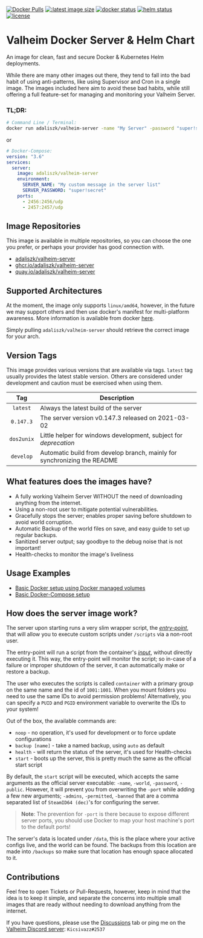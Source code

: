 [![Docker Pulls](https://img.shields.io/docker/pulls/adaliszk/valheim-server?label=Docker%20Pulls)](https://hub.docker.com/r/adaliszk/valheim-server)
[![:latest image size](https://img.shields.io/docker/image-size/adaliszk/valheim-server/latest?label=Image%20Size)](https://hub.docker.com/r/adaliszk/valheim-server)
[![docker status](https://github.com/adaliszk/valheim-server/actions/workflows/docker-build.yml/badge.svg)](https://github.com/adaliszk/valheim-server/actions/workflows/docker-build.yml)
[![helm status](https://github.com/adaliszk/valheim-server/actions/workflows/helm-build.yml/badge.svg)](https://github.com/adaliszk/valheim-server/actions/workflows/helm-build.yml)
[![license](https://img.shields.io/github/license/adaliszk/valheim-server?label=License)](https://github.com/adaliszk/valheim-server/LICENSE.md)

# Valheim Docker Server & Helm Chart
An image for clean, fast and secure Docker & Kubernetes Helm deployments.

While there are many other images out there, they tend to fall into the bad habit of using anti-patterns, like using 
Supervisor and Cron in a single image. The images included here aim to avoid these bad habits, while still offering a 
full feature-set for managing and monitoring your Valheim Server.


### TL;DR:
```bash
# Command Line / Terminal:
docker run adaliszk/valheim-server -name "My Server" -password "super!secret"
```
or
```yaml
# Docker-Compose:
version: "3.6"
services:
  server:
    image: adaliszk/valheim-server
    environment:
      SERVER_NAME: "My custom message in the server list"
      SERVER_PASSWORD: "super!secret"
    ports:
      - 2456:2456/udp
      - 2457:2457/udp
```

## Image Repositories
This image is available in multiple repositories, so you can choose the one you prefer, or perhaps your provider has good
connection with.

- [adaliszk/valheim-server](https://hub.docker.com/r/adaliszk/valheim-server)
- [ghcr.io/adaliszk/valheim-server](https://ghcr.io/adaliszk/valheim-server)
- [quay.io/adaliszk/valheim-server](https://quay.io/adaliszk/valheim-server)

## Supported Architectures
At the moment, the image only supports `linux/amd64`, however, in the future we may support others and then use docker's 
manifest for multi-platform awareness. More information is available from docker [here](https://github.com/docker/distribution/blob/master/docs/spec/manifest-v2-2.md#manifest-list).

Simply pulling `adaliszk/valheim-server` should retrieve the correct image for your arch.


## Version Tags
This image provides various versions that are available via tags. `latest` tag usually provides the latest stable version. 
Others are considered under development and caution must be exercised when using them.

| Tag | Description |
| :----: | --- |
| `latest` | Always the latest build of the server |
| `0.147.3` | The server version v0.147.3 released on 2021-03-02 |
| `dos2unix` | Little helper for windows development, subject for *deprecation* |
| `develop` | Automatic build from develop branch, mainly for synchronizing the README |


## What features does the images have?
- A fully working Valheim Server WITHOUT the need of downloading anything from the internet.
- Using a non-root user to mitigate potential vulnerabilities.
- Gracefully stops the server; enables proper saving before shutdown to avoid world corruption.
- Automatic Backup of the world files on save, and easy guide to set up regular backups.
- Sanitized server output; say goodbye to the debug noise that is not important!
- Health-checks to monitor the image's liveliness


## Usage Examples
- [Basic Docker setup using Docker managed volumes](docs/basic-Docker-setup.md)
- [Basic Docker-Compose setup](docs/basic-Docker-Compose-setup.md)


## How does the server image work?
The server upon starting runs a very slim wrapper script, the *[entry-point](https://docs.docker.com/engine/reference/builder/#entrypoint)*, 
that will allow you to execute custom scripts under `/scripts` via a non-root user.

The entry-point will run a script from the container's *[input](https://docs.docker.com/engine/reference/builder/#cmd)*, 
without directly executing it. This way, the entry-point will monitor the script; so in-case of a failure or improper 
shutdown of the server, it can automatically make or restore a backup.

The user who executes the scripts is called `container` with a primary group on the same name and the id of `1001:1001`. 
When you mount folders you need to use the same IDs to avoid permission problems! Alternatively, you can specify a `PUID` 
and `PGID` environment variable to overwrite the IDs to your system!

Out of the box, the available commands are:
- `noop` - no operation, it's used for development or to force update configurations
- `backup [name]` - take a named backup, using `auto` as default
- `health` - will return the status of the server, it's used for Health-checks
- `start` - boots up the server, this is pretty much the same as the official start script

By default, the `start` script will be executed, which accepts the same arguments as the official server executable: 
`-name`, `-world`, `-password`, `-public`. However, it will prevent you from overwriting the `-port` while adding a few 
new arguments; `-admins`, `-permitted`, `-banned` that are a comma separated list of `SteamID64 (dec)`'s for configuring 
the server.

> **Note**: The prevention for `-port` is there because to expose different server ports, you should use Docker to 
> map your host machine's port to the default ports!

The server's data is located under `/data`, this is the place where your active configs live, and the world can be found. 
The backups from this location are made into `/backups` so make sure that location has enough space allocated to it.


## Contributions
Feel free to open Tickets or Pull-Requests, however, keep in mind that the idea is to keep it simple, and separate the
concerns into multiple small images that are ready without needing to download anything from the internet.

If you have questions, please use the [Discussions](https://github.com/adaliszk/valheim-server/discussions) tab or ping 
me on the [Valheim Discord server](https://discord.gg/valheim): `Kicsivazz#2537`